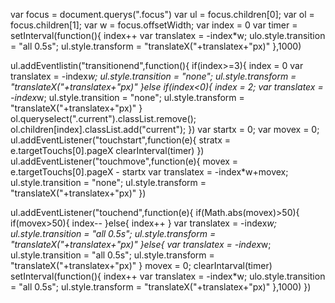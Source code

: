 var focus = document.querys(".focus")
var ul = focus.children[0];
var ol = focus.children[1];
var w = focus.offsetWidth;
var index = 0
var timer = setInterval(function(){
    index++
    var translatex = -index*w;
    ulo.style.transition = "all 0.5s";
    ul.style.transform = "translateX("+translatex+"px)"
},1000)

ul.addEventlistin("transitionend",function(){
    if(index>=3){
        index = 0
          var translatex = -index*w;
        ul.style.transition = "none";
        ul.style.transform = "translateX("+translatex+"px)"
    }else if(index<0){
         index = 2;
             var translatex = -index*w;
        ul.style.transition = "none";
        ul.style.transform = "translateX("+translatex+"px)"
    }
    ol.queryselect(".current").classList.remove();
    ol.children[index].classList.add("current");
})
var startx = 0;
var movex = 0;
ul.addEventListener("touchstart",function(e){
    stratx = e.targetTouchs[0].pageX
    clearInterval(timer)
})
ul.addEventListener("touchmove",function(e){
  movex =  e.targetTouchs[0].pageX - startx
   var translatex = -index*w+movex;
  ul.style.transition = "none";
  ul.style.transform = "translateX("+translatex+"px)"
})

ul.addEventListener("touchend",function(e){
    if(Math.abs(movex)>50){
        if(movex>50){
            index--
        }else{
            index++
        }
           var translatex = -index*w;
        ul.style.transition = "all 0.5s";
        ul.style.transform = "translateX("+translatex+"px)"
    }else{
        var translatex = -index*w;
        ul.style.transition = "all 0.5s";
        ul.style.transform = "translateX("+translatex+"px)"
    }
    movex = 0;
    clearIntarval(timer)
    setInterval(function(){
        index++
        var translatex = -index*w;
        ulo.style.transition = "all 0.5s";
        ul.style.transform = "translateX("+translatex+"px)"
    },1000)
})
